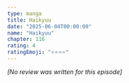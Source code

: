 ```yaml
---
type: manga
title: Haikyuu
date: "2025-06-04T00:00:00"
name: "Haikyuu"
chapter: 116
rating: 4
ratingEmoji: "⭐️⭐️⭐️⭐️"
---
```


_[No review was written for this episode]_